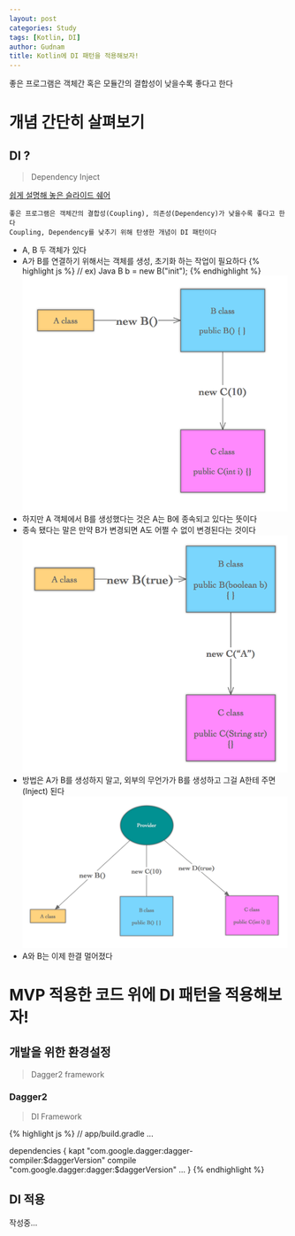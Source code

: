```yaml
---
layout: post
categories: Study
tags: [Kotlin, DI]
author: Gudnam
title: Kotlin에 DI 패턴을 적용해보자!
---
```

<div class="message"> 
좋은 프로그램은 객체간 혹은 모듈간의 결합성이 낮을수록 좋다고 한다
</div> 

# 개념 간단히 살펴보기

## DI ?

> Dependency Inject

[쉽게 설명해 놓은 슬라이드 쉐어](https://www.slideshare.net/baejjae93/dependency-injection-36867592)

	좋은 프로그램은 객체간의 결합성(Coupling), 의존성(Dependency)가 낮을수록 좋다고 한다
	Coupling, Dependency를 낮추기 위해 탄생한 개념이 DI 패턴이다

* A, B 두 객체가 있다
* A가 B를 연결하기 위해서는 객체를 생성, 초기화 하는 작업이 필요하다
{% highlight js %}
// ex) Java
B b = new B("init");
{% endhighlight %}
![di1](/public/img/di1.png)
* 하지만 A 객체에서 B를 생성했다는 것은 A는 B에 종속되고 있다는 뜻이다
* 종속 됐다는 말은 만약 B가 변경되면 A도 어쩔 수 없이 변경된다는 것이다
![di2](/public/img/di2.png)
* 방법은 A가 B를 생성하지 말고, 외부의 무언가가  B를 생성하고 그걸 A한테 주면(Inject) 된다
![di3](/public/img/di3.png)
* A와 B는 이제 한결 멀어졌다


# MVP 적용한 코드 위에 DI 패턴을 적용해보자!

## 개발을 위한 환경설정
> Dagger2 framework

### Dagger2
> DI Framework

{% highlight js %}
// app/build.gradle
...

dependencies {
  kapt "com.google.dagger:dagger-compiler:$daggerVersion"
  compile "com.google.dagger:dagger:$daggerVersion"
  ...
}
{% endhighlight %}

## DI 적용 

작성중...
